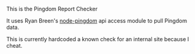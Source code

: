 This is the Pingdom Report Checker

It uses Ryan Breen's [node-pingdom](https://github.com/ryanbreen/node-pingdom) api access module to pull Pingdom data.

This is currently hardcoded a known check for an internal site because I cheat.
